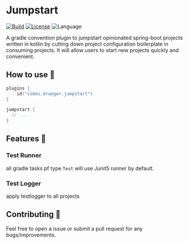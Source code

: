 # Jumpstart 

[![Build](https://github.com/christian-draeger/project-jumpstart/actions/workflows/pre-merge.yaml/badge.svg)](https://github.com/christian-draeger/project-jumpstart/actions/workflows/pre-merge.yaml)
[![License](https://img.shields.io/github/license/cortinico/kotlin-android-template.svg)](LICENSE) 
![Language](https://img.shields.io/github/languages/top/cortinico/kotlin-android-template?color=blue&logo=kotlin)

A gradle convention plugin to jumpstart opinionated spring-boot projects written in kotlin by cutting down project configuration boilerplate in consuming projects.
It will allow users to start new projects quickly and convenient.

## How to use 👣

```kotlin 
plugins {
    id("codes.draeger.jumpstart")
}

jumpstart {
  // ...
}

```

## Features 🎨
### Test Runner
all gradle tasks pf type `Test` will use Junit5 runner by default.

### Test Logger
apply testlogger to all projects

## Contributing 🤝

Feel free to open a issue or submit a pull request for any bugs/improvements.
